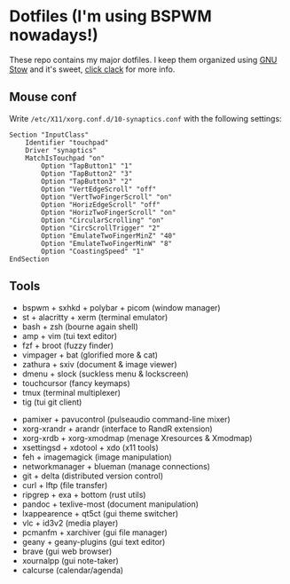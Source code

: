 # Dotfiles (I'm using BSPWM nowadays!)

These repo contains my major dotfiles. I keep them organized using [GNU Stow](https://www.gnu.org/software/stow/) and it's sweet, [click clack](https://matteogiorgi.github.io/config.html) for more info.




## Mouse conf

Write `/etc/X11/xorg.conf.d/10-synaptics.conf` with the following settings:

```
Section "InputClass"
    Identifier "touchpad"
    Driver "synaptics"
    MatchIsTouchpad "on"
        Option "TapButton1" "1"
        Option "TapButton2" "3"
        Option "TapButton3" "2"
        Option "VertEdgeScroll" "off"
        Option "VertTwoFingerScroll" "on"
        Option "HorizEdgeScroll" "off"
        Option "HorizTwoFingerScroll" "on"
        Option "CircularScrolling" "on"
        Option "CircScrollTrigger" "2"
        Option "EmulateTwoFingerMinZ" "40"
        Option "EmulateTwoFingerMinW" "8"
        Option "CoastingSpeed" "1"
EndSection
```




## Tools

- bspwm + sxhkd + polybar + picom (window manager)
- st + alacritty + xerm (terminal emulator)
- bash + zsh (bourne again shell)
- amp + vim (tui text editor)
- fzf + broot (fuzzy finder)
- vimpager + bat (glorified more & cat)
- zathura + sxiv (document & image viewer)
- dmenu + slock (suckless menu & lockscreen)
- touchcursor (fancy keymaps)
- tmux (terminal multiplexer)
- tig (tui git client)

<!-- -->

- pamixer + pavucontrol (pulseaudio command-line mixer)
- xorg-xrandr + arandr (interface to RandR extension)
- xorg-xrdb + xorg-xmodmap (menage Xresources & Xmodmap)
- xsettingsd + xdotool + xdo (x11 tools)
- feh + imagemagick (image manipulation)
- networkmanager + blueman (manage connections)
- git + delta (distributed version control)
- curl + lftp (file transfer)
- ripgrep + exa + bottom (rust utils)
- pandoc + texlive-most (document manipulation)
- lxappearence + qt5ct (gui theme switcher)
- vlc + id3v2 (media player)
- pcmanfm + xarchiver (gui file manager)
- geany + geany-plugins (gui text editor)
- brave (gui web browser)
- xournalpp (gui note-taker)
- calcurse (calendar/agenda)
